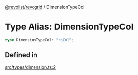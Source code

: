 [@revolist/revogrid](README.md) / DimensionTypeCol

# Type Alias: DimensionTypeCol

```ts
type DimensionTypeCol: "rgCol";
```

## Defined in

[src/types/dimension.ts:2](https://github.com/revolist/revogrid/blob/a348821be3a2642110f5dc893d4bd9cba16c5101/src/types/dimension.ts#L2)
